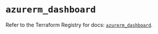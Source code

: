 # `azurerm_dashboard`

Refer to the Terraform Registry for docs: [`azurerm_dashboard`](https://registry.terraform.io/providers/hashicorp/azurerm/3.93.0/docs/resources/dashboard).
